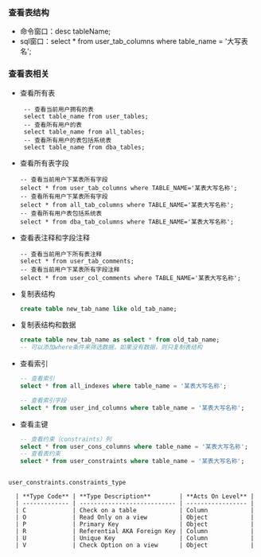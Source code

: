 ### 查看表结构

- 命令窗口：desc tableName;
- sql窗口：select \* from user_tab_columns where table_name = '大写表名';

### 查看表相关

- 查看所有表

  ```mysql
   -- 查看当前用户拥有的表
   select table_name from user_tables;
   -- 查看所有用户的表
   select table_name from all_tables;
   -- 查看所有用户的表包括系统表
   select table_name from dba_tables;
  ```

- 查看所有表字段

  ```mysql
  -- 查看当前用户下某表所有字段
  select * from user_tab_columns where TABLE_NAME='某表大写名称';
  -- 查看所有用户下某表所有字段
  select * from all_tab_columns where TABLE_NAME='某表大写名称';
  -- 查看所有用户表包括系统表
  select * from dba_tab_columns where TABLE_NAME='某表大写名称';
  ```

- 查看表注释和字段注释

  ```mysql
  -- 查看当前用户下所有表注释
  select * from user_tab_comments;
  -- 查看当前用户下某表所有字段注释
  select * from user_col_comments where TABLE_NAME='某表大写名称';
  ```

- 复制表结构

  ```sql
  create table new_tab_name like old_tab_name;
  ```

- 复制表结构和数据

  ```sql
  create table new_tab_name as select * from old_tab_name;
  -- 可以添加where条件来筛选数据，如果没有数据，则只复制表结构
  ```

- 查看索引

  ```sql
  -- 查看索引
  select * from all_indexes where table_name = '某表大写名称';
  
  -- 查看索引字段
  select * from user_ind_columns where table_name = '某表大写名称';
  ```

- 查看主键

  ```sql
  -- 查看约束（constraints）列
  select * from user_cons_columns where table_name = '某表大写名称';
  -- 查看表约束
  select * from user_constraints where table_name = '某表大写名称';
  
```
  
user_constraints.constraints_type
  
  | **Type Code** | **Type Description**        | **Acts On Level** |
  | ------------- | --------------------------- | ----------------- |
  | C             | Check on a table            | Column            |
  | O             | Read Only on a view         | Object            |
  | P             | Primary Key                 | Object            |
  | R             | Referential AKA Foreign Key | Column            |
  | U             | Unique Key                  | Column            |
  | V             | Check Option on a view      | Object            |
  
  